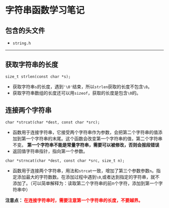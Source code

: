 # 字符串函数学习笔记
## 包含的头文件
- `string.h`
---
## 获取字符串的长度
`size_t strlen(const char *s);`
- 获取字符串`s`的长度，遇到`'\0'`结束，所以`strlen`获取的长度不包含`\0`。
- 获取字符串数组的长度还可以用`sizeof`，获取的长度是包含`\0`的。
## 连接两个字符串 
`char *strcat(char *dest, const char *src);`
- 函数用于连接字符串，它接受两个字符串作为参数，会把第二个字符串的值添加到第一个字符串的末尾。这个函数会改变第一个字符串的值，第二个字符串不变。
<strong>第一个字符串不能是常量字符串，需要可以被修改，否则会报段错误</strong>
- 返回值字符串指针，指向第一个参数。

`char *strncat(char *dest, const char *src, size_t n);`
- 函数用于连接两个字符串，用法和`strcat`一致，增加了第三个参数参数`n`。指定添加最大的字符数数。在添加过程中遇到`\0`,或者达到指定的字符串，就不添加了。（可以简单解释为：读取第二个字符串的前n个字符，添加到第一个字符串中）

<strong>注意点：
<span style="color:red">在连接字符串时，需要注意第一个字符串的长度，不要越界。</span>
</strong>


